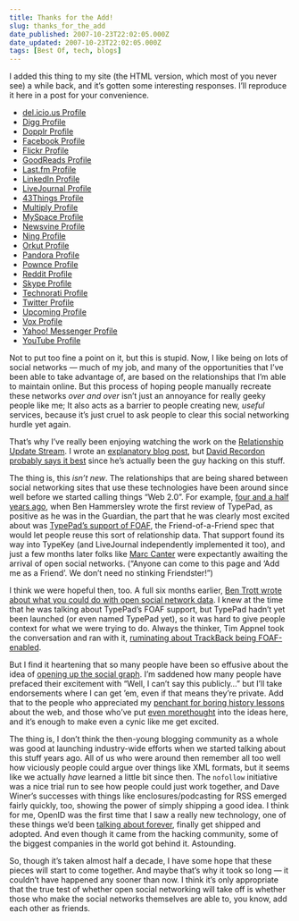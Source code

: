 ```yaml
---
title: Thanks for the Add!
slug: thanks_for_the_add
date_published: 2007-10-23T22:02:05.000Z
date_updated: 2007-10-23T22:02:05.000Z
tags: [Best Of, tech, blogs]
---
```


I added this thing to my site (the HTML version, which most of you never see) a while back, and it’s gotten some interesting responses. I’ll reproduce it here in a post for your convenience.

- [del.icio.us Profile](http://del.icio.us/anildash/)
- [Digg Profile](http://digg.com/users/anildash/)
- [Dopplr Profile](http://www.dopplr.com/traveller/anildash/)
- [Facebook Profile](http://www.facebook.com/profile.php?id=anildash)
- [Flickr Profile](http://flickr.com/photos/anildash/)
- [GoodReads Profile](http://www.goodreads.com/user/show/226783)
- [Last.fm Profile](http://www.last.fm/user/anildash/)
- [LinkedIn Profile](http://www.linkedin.com/in/anildash)
- [LiveJournal Profile](http://anildash.livejournal.com/)
- [43Things Profile](http://www.43things.com/person/anildash/)
- [Multiply Profile](http://anildash.multiply.com/)
- [MySpace Profile](http://www.myspace.com/anildash)
- [Newsvine Profile](http://anildash.newsvine.com/)
- [Ning Profile](http://anildash.ning.com/)
- [Orkut Profile](http://www.orkut.com/Profile.aspx?uid=anildash)
- [Pandora Profile](http://pandora.com/people/anildash)
- [Pownce Profile](http://pownce.com/anildash/)
- [Reddit Profile](http://reddit.com/user/anildash/)
- [Skype Profile](callto://anildash)
- [Technorati Profile](http://technorati.com/people/technorati/anildash)
- [Twitter Profile](http://twitter.com/anildash)
- [Upcoming Profile](http://upcoming.yahoo.com/user/293)
- [Vox Profile](http://anildash.vox.com/)
- [Yahoo! Messenger Profile](http://edit.yahoo.com/config/send_webmesg?.target=anildash)
- [YouTube Profile](http://www.youtube.com/user/anildash)

Not to put too fine a point on it, but this is stupid. Now, I like being on lots of social networks — much of my job, and many of the opportunities that I’ve been able to take advantage of, are based on the relationships that I’m able to maintain online. But this process of hoping people manually recreate these networks *over and over* isn’t just an annoyance for really geeky people like me; It also acts as a barrier to people creating new, *useful* services, because it’s just cruel to ask people to clear this social networking hurdle yet again.

That’s why I’ve really been enjoying watching the work on the [Relationship Update Stream](https://web.archive.org/web/20071023070830/http://updates.elsewhere.im:80/). I wrote an [explanatory blog post](https://web.archive.org/web/20071026071727/http://www.sixapart.com/about/news/2007/10/a_river_of_rela.html), but [David Recordon probably says it best](http://radar.oreilly.com/archives/2007/10/web2summit_soci_1.html) since he’s actually been the guy hacking on this stuff.

The thing is, this *isn’t new*. The relationships that are being shared between social networking sites that use these technologies have been around since well before we started calling things “Web 2.0”. For example, [four and a half years ago](http://www.guardian.co.uk/technology/2003/apr/23/weblogs.onlinesupplement), when Ben Hammersley wrote the first review of TypePad, as positive as he was in the Guardian, the part that he was clearly most excited about was [TypePad’s support of FOAF](https://lists.usefulinc.com/pipermail/foaf-dev/2003-April/005237.html), the Friend-of-a-Friend spec that would let people reuse this sort of relationship data. That support found its way into TypeKey (and LiveJournal independently implemented it too), and just a few months later folks like [Marc Canter](https://web.archive.org/web/20030721093356/http://blogs.it/0100198/2003/06/30.html#a1358) were expectantly awaiting the arrival of open social networks. (“Anyone can come to this page and ‘Add me as a Friend’. We don’t need no stinking Friendster!”)

I think we were hopeful then, too. A full six months earlier, [Ben Trott wrote about what you could do with open social network data](http://web.archive.org/web/20050216044239/http://www.sixapart.com/about/news/2003/01/fun_with_foaf.html). I knew at the time that he was talking about TypePad’s FOAF support, but TypePad hadn’t yet been launched (or even named TypePad yet), so it was hard to give people context for what we were trying to do. Always the thinker, Tim Appnel took the conversation and ran with it, [ruminating about TrackBack being FOAF-enabled](http://web.archive.org/web/20040606131405/http://www.timaoutloud.org/archives/000206.html).

But I find it heartening that so many people have been so effusive about the idea of [opening up the social graph](https://web.archive.org/web/20071009113321/http://www.sixapart.com/about/news/2007/09/were_opening_th.html). I’m saddened how many people have prefaced their excitement with “Well, I can’t say this publicly…” but I’ll take endorsements where I can get ’em, even if that means they’re private. Add that to the people who appreciated my [penchant for boring history lessons](/2007/10/rainman-blackbird-facebook-and-the-new-tables) about the web, and those who’ve put [even more](http://chimprawk.blogspot.com/2007/10/directionality-of-social-network.html)[thought](http://www.25hoursaday.com/weblog/2007/10/20/IfYouFightTheWebYouWillLose.aspx) into the ideas here, and it’s enough to make even a cynic like me get excited.

The thing is, I don’t think the then-young blogging community as a whole was good at launching industry-wide efforts when we started talking about this stuff years ago. All of us who were around then remember all too well how viciously people could argue over things like XML formats, but it seems like we actually *have* learned a little bit since then. The `nofollow` initiative was a nice trial run to see how people could just work together, and Dave Winer’s successes with things like enclosures/podcasting for RSS emerged fairly quickly, too, showing the power of simply shipping a good idea. I think for me, OpenID was the first time that I saw a really new technology, one of these things we’d been [talking about forever](http://lists.usefulinc.com/pipermail/foaf-dev/2003-July/005502.html), finally get shipped and adopted. And even though it came from the hacking community, some of the biggest companies in the world got behind it. Astounding.

So, though it’s taken almost half a decade, I have some hope that these pieces will start to come together. And maybe that’s why it took so long — it couldn’t have happened any sooner than now. I think it’s only appropriate that the true test of whether open social networking will take off is whether those who make the social networks themselves are able to, you know, add each other as friends.
